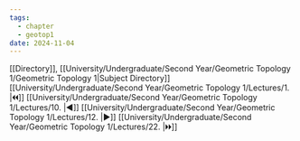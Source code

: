 ```yaml
---
tags:
  - chapter
  - geotop1
date: 2024-11-04
---
```

[[Directory]], [[University/Undergraduate/Second Year/Geometric Topology 1/Geometric Topology 1|Subject Directory]]
[[University/Undergraduate/Second Year/Geometric Topology 1/Lectures/1. |🞀🞀]] [[University/Undergraduate/Second Year/Geometric Topology 1/Lectures/10. |◀]] [[University/Undergraduate/Second Year/Geometric Topology 1/Lectures/12. |▶]] [[University/Undergraduate/Second Year/Geometric Topology 1/Lectures/22. |🞂🞂]]
# 
## 
### 